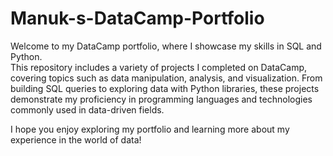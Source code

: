 # Manuk-s-DataCamp-Portfolio

Welcome to my DataCamp portfolio, where I showcase my skills in SQL and Python.  
This repository includes a variety of projects I completed on DataCamp, covering topics such as data manipulation, analysis, and visualization. From building SQL queries to exploring data with Python libraries, these projects demonstrate my proficiency in programming languages and technologies commonly used in data-driven fields.  

I hope you enjoy exploring my portfolio and learning more about my experience in the world of data!
